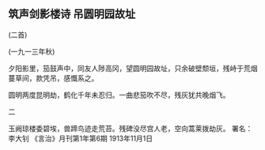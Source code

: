## 筑声剑影楼诗 吊圆明园故址

(二首)

(一九一三年秋)

夕阳影里，笳鼓声中，同友人陟高冈，望圆明园故址，只余破壁颓垣，残峙于荒烟蔓草间，款凭吊，感慨系之。

圆明两度昆明劫，鹤化千年未忍归。一曲悲笳吹不尽，残灰犹共晚烟飞。

二

玉阙琼楼委碧埃，兽蹄鸟迹走荒苔。残碑没尽宫人老，空向蒿莱拨劫灰。
署名：李大钊
《言治》月刊第1年第6期
1913年11月1日

